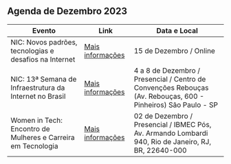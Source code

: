 ## Agenda de Dezembro 2023

| Evento               | Link                                                | Data e Local
| ----------------- | ---------------------------------------------------------------- | ---------------------------------------------------------------- |
| NIC: Novos padrões, tecnologias e desafios na Internet       | [Mais informações](https://youtu.be/heeqxiZAMpQ) | 15 de Dezembro / Online | 
| NIC: 13ª Semana de Infraestrutura da Internet no Brasil       | [Mais informações](https://nic.br/semanainfrabr/) |  4 a 8 de Dezembro / Presencial / Centro de Convenções Rebouças (Av. Rebouças, 600 - Pinheiros) São Paulo - SP | 
| Women in Tech: Encontro de Mulheres e Carreira em Tecnologia       | [Mais informações](https://womakerscode.org/encontro-rio/) | 02 de Dezembro  / Presencial / IBMEC Pós, Av. Armando Lombardi 940, Rio de Janeiro, RJ, BR, 22640-000 | 
